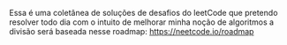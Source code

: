 Essa é uma coletânea de soluções de desafios do leetCode que pretendo resolver todo dia
com o intuito de melhorar minha noção de algoritmos
a divisão será baseada nesse roadmap: https://neetcode.io/roadmap
